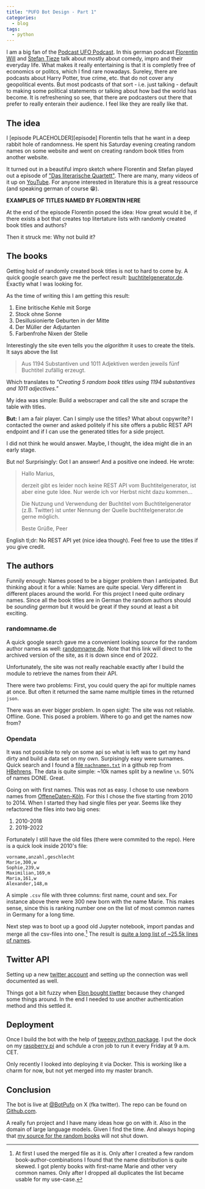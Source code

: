 ```yaml
---
title: "PUFO Bot Design - Part 1"
categories:
  - blog
tags:
  - python
---
```


I am a big fan of the [Podcast UFO Podcast][pufo-podcast].
In this german podcast [Florentin Will][florentin] and [Stefan Tieze][stefan] talk about mostly about comedy, impro and their everyday life.
What makes it really entertaining is that it is completly free of economics or politcs, which I find rare nowadays.
Sureley, there are podcasts about Harry Potter, true crime, etc. that do not cover any geopolitical events.
But most podcasts of that sort - i.e. just talking - default to making some political statements or talking about how bad the world has become.
It is refreshening so see, that there are podcasters out there that prefer to really enterain their audience.
I feel like they are really like that.

## The idea

I [episode PLACEHOLDER][episode] Florentin tells that he want in a deep rabbit hole of randomness.
He spent his Saturday evening creating random names on some website and went on creating random book titles from another website.

It turned out in a beautiful impro sketch where Florentin and Stefan played out a episode of ["Das literarische Quartett"][quartett-wiki]. There are many, many videos of it up on [YouTube][quartett-ty].
For anyone interested in literature this is a great ressource (and speaking german of course 😁).

**EXAMPLES OF TITLES NAMED BY FLORENTIN HERE**

At the end of the episode Florentin posed the idea: How great would it be, if there exists a bot that creates top litertature lists with randomly created book titles and authors?

Then it struck me: Why not build it?

## The books
Getting hold of randomly created book titles is not to hard to come by.
A quick google search gave me the perfect result: [buchtitelgenerator.de][buchtitel-generator].
Exactly what I was looking for.

As the time of writing this I am getting this result:

1. Eine britische Kehle mit Sorge
2. Stock ohne Sonne
3. Desillusionierte Geburten in der Mitte
4. Der Müller der Adjutanten
5. Farbenfrohe Nixen der Stelle

Interestingly the site even tells you the *algorithm* it uses to create the titels.
It says above the list

>Aus 1194 Substantiven und 1011 Adjektiven werden jeweils fünf Buchtitel zufällig erzeugt.

Which translates to *"Creating 5 random book titles using 1194 substantives and 1011 adjectives."*

My idea was simple: Build a webscraper and call the site and scrape the table with titles.

**But:** I am a fair player. Can I simply use the titles? What about copywrite?
I contacted the owner and asked politely if his site offers a public REST API endpoint and if I can use the generated titles for a side project.

I did not think he would answer. Maybe, I thought, the idea might die in an early stage.

But no! Surprisingly: Got I an answer! And a positive one indeed.
He wrote:

>Hallo Marius,
>
>derzeit gibt es leider noch keine REST API vom Buchtitelgenerator, ist aber eine gute Idee. Nur werde ich vor Herbst nicht dazu kommen...
>
>Die Nutzung und Verwendung der Buchtitel vom Buchtitelgenerator (z.B. Twitter) ist unter Nennung der Quelle buchtitelgenerator.de gerne möglich.
>
>Beste Grüße, Peer

English tl;dr: No REST API yet (nice idea though). Feel free to use the titles if you give credit.

## The authors

Funnily enough: Names posed to be a bigger problem than I anticipated.
But thinking about it for a while: Names are quite special.
Very different in different places around the world.
For this project I need quite ordinary names. Since all the book titles are in German the random authors should be *sounding german* but it would be great if they sound at least a bit exciting.

### randomname.de
<!-- First, I had a promising candiadate for the randomname source. -->
A quick google search gave me a convenient looking source for the random author names as well: [randomname.de][randomname]. Note that this link will direct to the archived version of the site, as it is down since end of 2022.

Unfortunately, the site was not really reachable exactly after I build the module to retrieve the names from their API.

There were two problems: First, you could query the api for multiple names at once. But often it returned the same name multiple times in the returned `json`. 

There was an ever bigger problem. In open sight: The site was not reliable. Offline. Gone. This posed a problem. Where to go and get the names now from?

### Opendata
It was not possible to rely on some api so what is left was to get my hand dirty and build a data set on my own. Surpisingly easy were surnames. Quick search and I found a [file `nachnamen.txt`][nachnamen-txt] in a github rep from [HBehrens][hbehrens]. The data is quite simple: ~10k names split by a newline `\n`.
50% of names DONE. Great.

Going on with first names. This was not as easy.
I chose to use newborn names from [OffeneDaten-Köln][offene-daten].
For this I chose the five starting from 2010 to 2014.
When I started they had single files per year. Seems like they refactored the files into two big ones:

1. 2010-2018
2. 2019-2022

Fortunately I still have the old files (there were commited to the repo). Here is a quick look inside 2010's file:

```csv
vorname,anzahl,geschlecht
Marie,300,w
Sophie,239,w
Maximilian,169,m
Maria,161,w
Alexander,148,m
```

A simple `.csv` file with three columns: first name, count and sex.
For instance above there were 300 new born with the name Marie. This  makes sense, since this is ranking number one on the list of most common names in Germany for a long time.

Next step was to boot up a good old Jupyter notebook, import pandas and merge all the csv-files into one.[^1]
The result is [quite a long list of ~25.5k lines of names][first-names-file].


[^1]: At first I used the merged file as it is. Only after I created a few random book-author-combinations I found that the name distribution is quite skewed. I got plenty books with first-name Marie and other very common names. Only after I dropped all duplicates the list became usable for my use-case.

## Twitter API

Setting up a new [twitter account][pufo-bot-twitter] and setting up the connection was well documented as well.

Things got a bit fuzzy when [Elon bought tiwtter][elon-twitter] because they changed some things around. In the end I needed to use another authentication method and this settled it.

## Deployment
Once I build the bot with the help of [tweepy python package][tweepy]. I put the dock on my [raspberry pi][raspberry-pi] and schdule a cron job to run it every Friday at 9 a.m. CET.

Only recently I looked into deploying it via Docker. This is working like a charm for now, but not yet merged into my master branch.

## Conclusion
The bot is live at [@BotPufo][pufo-bot-twitter] on X (fka twitter).
The repo can be found on [Github.com][pufo-bot-repo].

A really fun project and I have many ideas how go on with it. Also in the domain of large language models.
Given I find the time.
And always hoping that [my source for the random books][buchtitel-generator] will not shut down.


[buchtitel-generator]: https://buchtitelgenerator.de/generator/
[florentin]: https://de.wikipedia.org/wiki/Florentin_Will
[stefan]: https://de.wikipedia.org/wiki/Stefan_Titze
[pufo-podcast]: https://podcast-ufo.fail/
<!-- [episode]:  -->
[quartett-wiki]: https://de.wikipedia.org/wiki/Das_Literarische_Quartett
[quartett-ty]: https://www.youtube.com/results?search_query=literarische+quartett
[randomname]: https://web.archive.org/web/20230127135402/https://randomname.de/
[offenedaten-koeln]: https://offenedaten-koeln.de/
[nachnamen-txt]: https://github.com/HBehrens/phonet4n/blob/master/src/Tests/data/nachnamen.txt
[hbehrens]: https://github.com/HBehrens
[offene-daten]: https://offenedaten-koeln.de/dataset/vornamen
[first-names-file]: https://github.com/mjt91/pufo-twitter-bot/blob/main/src/pufo_twitter_bot/data/first-names-merged.csv
[elon-twitter]: https://www.nytimes.com/2022/10/27/technology/elon-musk-twitter-deal-complete.html
[pufo-bot-twitter]: https://twitter.com/BotPufo
[pufo-bot-repo]: https://github.com/mjt91/pufo-twitter-bot
[tweepy]: https://www.tweepy.org/
[raspberry-pi]: https://www.raspberrypi.com/products/raspberry-pi-4-model-b/